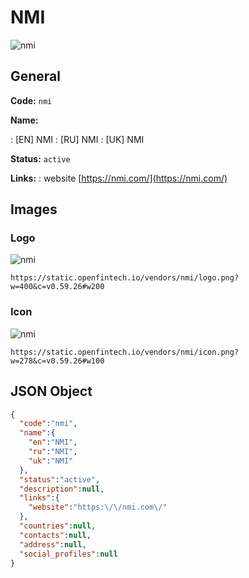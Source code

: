 
# NMI 
![nmi](https://static.openfintech.io/vendors/nmi/logo.png?w=400&c=v0.59.26#w200)  

## General 
 
**Code:** `nmi` 
 
**Name:** 
 
:	[EN] NMI 
:	[RU] NMI 
:	[UK] NMI 
 
**Status:** `active` 
 
**Links:** 
: website [https://nmi.com/](https://nmi.com/) 
 

## Images 

### Logo 
 
![nmi](https://static.openfintech.io/vendors/nmi/logo.png?w=400&c=v0.59.26#w200)  

```
https://static.openfintech.io/vendors/nmi/logo.png?w=400&c=v0.59.26#w200
```  

### Icon 
 
![nmi](https://static.openfintech.io/vendors/nmi/icon.png?w=278&c=v0.59.26#w100)  

```
https://static.openfintech.io/vendors/nmi/icon.png?w=278&c=v0.59.26#w100
```  

## JSON Object 

```json
{
  "code":"nmi",
  "name":{
    "en":"NMI",
    "ru":"NMI",
    "uk":"NMI"
  },
  "status":"active",
  "description":null,
  "links":{
    "website":"https:\/\/nmi.com\/"
  },
  "countries":null,
  "contacts":null,
  "address":null,
  "social_profiles":null
}
```  
